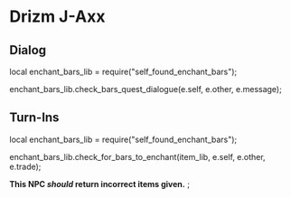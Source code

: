 # Drizm J-Axx


## Dialog

local enchant_bars_lib = require("self_found_enchant_bars");

enchant_bars_lib.check_bars_quest_dialogue(e.self, e.other, e.message);


## Turn-Ins



local enchant_bars_lib = require("self_found_enchant_bars");


enchant_bars_lib.check_for_bars_to_enchant(item_lib, e.self, e.other, e.trade);


**This NPC *should* return incorrect items given.**
;